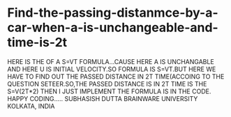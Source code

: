 # Find-the-passing-distanmce-by-a-car-when-a-is-unchangeable-and-time-is-2t
HERE IS THE OF A S=VT FORMULA...CAUSE HERE A IS UNCHANGABLE AND HERE U IS INITIAL VELOCITY.SO FORMULA IS S=VT.BUT HERE WE HAVE TO FIND OUT THE PASSED DISTANCE IN 2T TIME(ACCOING TO THE QUESTION SETEER.SO,THE PASSED DISTANCE IS IN 2T TIME IS THE S=V(2T*2) THEN I JUST IMPLEMENT THE FORMULA IS IN THE CODE. HAPPY CODING..... SUBHASISH DUTTA  BRAINWARE UNIVERSITY KOLKATA, INDIA
